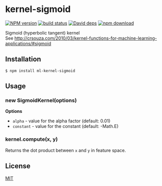 # kernel-sigmoid

  [![NPM version][npm-image]][npm-url]
  [![build status][travis-image]][travis-url]
  [![David deps][david-image]][david-url]
  [![npm download][download-image]][download-url]
  
Sigmoid (hyperbolic tangent) kernel  
See http://crsouza.com/2010/03/kernel-functions-for-machine-learning-applications/#sigmoid

## Installation

```
$ npm install ml-kernel-sigmoid
```

## Usage

### new SigmoidKernel(options)

__Options__

* `alpha` - value for the alpha factor (default: 0.01)
* `constant` - value for the constant (default: -Math.E)

### kernel.compute(x, y)

Returns the dot product between `x` and `y` in feature space.

## License

[MIT](./LICENSE)

[npm-image]: https://img.shields.io/npm/v/ml-kernel-sigmoid.svg?style=flat-square
[npm-url]: https://npmjs.org/package/ml-kernel-sigmoid
[travis-image]: https://img.shields.io/travis/mljs/kernel-sigmoid/master.svg?style=flat-square
[travis-url]: https://travis-ci.org/mljs/kernel-sigmoid
[david-image]: https://img.shields.io/david/mljs/kernel-sigmoid.svg?style=flat-square
[david-url]: https://david-dm.org/mljs/kernel-sigmoid
[download-image]: https://img.shields.io/npm/dm/ml-kernel-sigmoid.svg?style=flat-square
[download-url]: https://npmjs.org/package/ml-kernel-sigmoid
